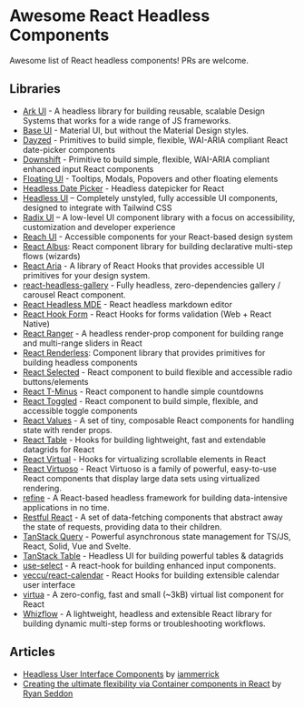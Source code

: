 # Awesome React Headless Components

Awesome list of React headless components! PRs are welcome.

## Libraries

- [Ark UI](https://github.com/chakra-ui/ark) -  A headless library for building reusable, scalable Design Systems that works for a wide range of JS frameworks.
- [Base UI](https://mui.com/base-ui/) - Material UI, but without the Material Design styles.
- [Dayzed](https://github.com/deseretdigital/dayzed) - Primitives to build simple, flexible, WAI-ARIA compliant React date-picker components
- [Downshift](https://github.com/paypal/downshift) - Primitive to build simple, flexible, WAI-ARIA compliant enhanced input React components
- [Floating UI](https://floating-ui.com/) - Tooltips, Modals, Popovers and other floating elements
- [Headless Date Picker](https://github.com/aliakbarazizi/headless-datepicker) -  Headless datepicker for React
- [Headless UI](https://github.com/tailwindlabs/headlessui) – Completely unstyled, fully accessible UI components, designed to integrate with Tailwind CSS
- [Radix UI](https://github.com/radix-ui/primitives) – A low-level UI component library with a focus on accessibility, customization and developer experience
- [Reach UI](https://reach.tech/) - Accessible components for your React-based design system
- [React Albus](https://github.com/americanexpress/react-albus): React component library for building declarative multi-step flows (wizards)
- [React Aria](https://react-spectrum.adobe.com/react-aria/index.html) - A library of React Hooks that provides accessible UI primitives for your design system.
- [react-headless-gallery](https://github.com/eyalzh/react-headless-gallery) - Fully headless, zero-dependencies gallery / carousel React component.
- [React Headless MDE](https://github.com/webbrother/react-headless-mde) - React headless markdown editor
- [React Hook Form](https://github.com/react-hook-form/react-hook-form) - React Hooks for forms validation (Web + React Native)
- [React Ranger](https://github.com/react-tools/react-ranger) - A headless render-prop component for building range and multi-range sliders in React
- [React Renderless](https://github.com/alexkrolick/react-renderless): Component library that provides primitives for building headless components
- [React Selected](https://github.com/jxom/react-selected) - React component to build flexible and accessible radio buttons/elements
- [React T-Minus](https://github.com/jxom/react-t-minus) - React component to handle simple countdowns
- [React Toggled](https://github.com/kentcdodds/react-toggled) - React component to build simple, flexible, and accessible toggle components
- [React Values](https://github.com/ianstormtaylor/react-values) - A set of tiny, composable React components for handling state with render props.
- [React Table](https://github.com/tannerlinsley/react-table) - Hooks for building lightweight, fast and extendable datagrids for React
- [React Virtual](https://github.com/tannerlinsley/react-virtual) - Hooks for virtualizing scrollable elements in React
- [React Virtuoso](https://virtuoso.dev/) - React Virtuoso is a family of powerful, easy-to-use React components that display large data sets using virtualized rendering.
- [refine](https://github.com/pankod/refine) - A React-based headless framework for building data-intensive applications in no time.
- [Restful React](https://github.com/contiamo/restful-react) - A set of data-fetching components that abstract away the state of requests, providing data to their children.
- [TanStack Query](https://tanstack.com/query) - Powerful asynchronous state management for TS/JS, React, Solid, Vue and Svelte.
- [TanStack Table](https://tanstack.com/table/v8) - Headless UI for building powerful tables & datagrids
- [use-select](https://github.com/tannerlinsley/use-select) - A react-hook for building enhanced input components.
- [veccu/react-calendar](https://github.com/veccu/react-calendar) - React Hooks for building extensible calendar user interface
- [virtua](https://github.com/inokawa/virtua) - A zero-config, fast and small (~3kB) virtual list component for React
- [Whizflow](https://github.com/itamarbareket/whizflow) - A lightweight, headless and extensible React library for building dynamic multi-step forms or troubleshooting workflows.


## Articles

- [Headless User Interface Components](https://medium.com/merrickchristensen/headless-user-interface-components-565b0c0f2e18) by [iammerrick](https://github.com/iammerrick)
- [Creating the ultimate flexibility via Container components in React](https://medium.com/zendesk-engineering/creating-the-ultimate-flexibility-via-container-components-in-react-e4b8eca5338c) by [Ryan Seddon](https://github.com/ryanseddon)
